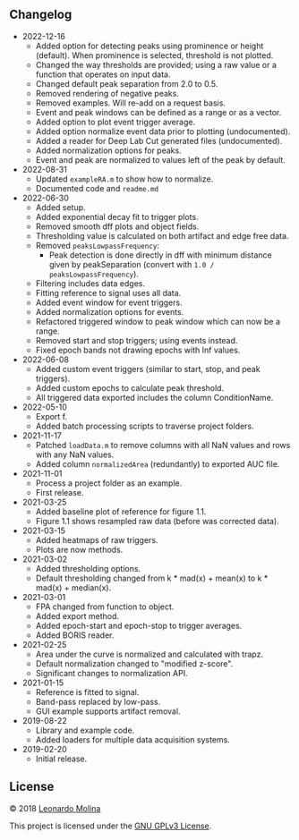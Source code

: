 ## Changelog
* 2022-12-16
	- Added option for detecting peaks using prominence or height (default). When prominence is selected, threshold is not plotted.
	- Changed the way thresholds are provided; using a raw value or a function that operates on input data.
	- Changed default peak separation from 2.0 to 0.5.
	- Removed rendering of negative peaks.
	- Removed examples. Will re-add on a request basis.
	- Event and peak windows can be defined as a range or as a vector.
	- Added option to plot event trigger average.
	- Added option normalize event data prior to plotting (undocumented).
	- Added a reader for Deep Lab Cut generated files (undocumented).
	- Added normalization options for peaks.
	- Event and peak are normalized to values left of the peak by default.
* 2022-08-31
	- Updated `exampleRA.m` to show how to normalize.
	- Documented code and `readme.md`
* 2022-06-30
	- Added setup.
	- Added exponential decay fit to trigger plots.
	- Removed smooth dff plots and object fields.
	- Thresholding value is calculated on both artifact and edge free data.
	- Removed `peaksLowpassFrequency`:
		- Peak detection is done directly in dff with minimum distance given by peakSeparation (convert with `1.0 / peaksLowpassFrequency`).
	- Filtering includes data edges.
	- Fitting reference to signal uses all data.
	- Added event window for event triggers.
	- Added normalization options for events.
	- Refactored triggered window to peak window which can now be a range.
	- Removed start and stop triggers; using events instead.
	- Fixed epoch bands not drawing epochs with Inf values.
* 2022-06-08
	- Added custom event triggers (similar to start, stop, and peak triggers).
	- Added custom epochs to calculate peak threshold.
	- All triggered data exported includes the column ConditionName.
* 2022-05-10
	- Export f.
	- Added batch processing scripts to traverse project folders.
* 2021-11-17
    - Patched `loadData.m` to remove columns with all NaN values and rows with any NaN values.
	- Added column `normalizedArea` (redundantly) to exported AUC file.
* 2021-11-01
	- Process a project folder as an example.
	- First release.
* 2021-03-25
	- Added baseline plot of reference for figure 1.1.
	- Figure 1.1 shows resampled raw data (before was corrected data).
* 2021-03-15
	- Added heatmaps of raw triggers.
	- Plots are now methods.
* 2021-03-02
	- Added thresholding options.
	- Default thresholding changed from k * mad(x) + mean(x) to k * mad(x) + median(x).
* 2021-03-01
	- FPA changed from function to object.
	- Added export method.
	- Added epoch-start and epoch-stop to trigger averages.
	- Added BORIS reader.
* 2021-02-25
	- Area under the curve is normalized and calculated with trapz.
	- Default normalization changed to "modified z-score".
	- Significant changes to normalization API.
* 2021-01-15
	- Reference is fitted to signal.
	- Band-pass replaced by low-pass.
	- GUI example supports artifact removal.
* 2019-08-22
	- Library and example code.
	- Added loaders for multiple data acquisition systems.
* 2019-02-20
	- Initial release.

## License
© 2018 [Leonardo Molina][Leonardo Molina]

This project is licensed under the [GNU GPLv3 License][LICENSE.md].

[Leonardo Molina]: https://github.com/leomol
[LICENSE.md]: LICENSE.md